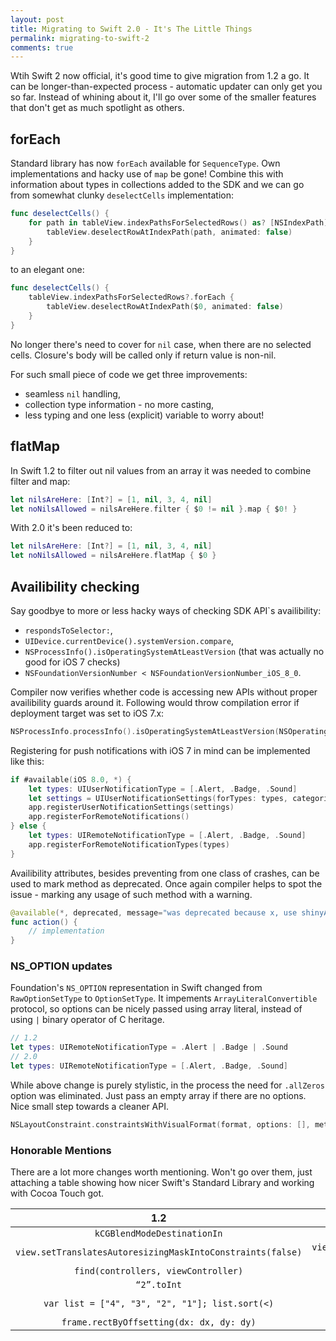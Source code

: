 ```yaml
---
layout: post
title: Migrating to Swift 2.0 - It's The Little Things
permalink: migrating-to-swift-2
comments: true
---
```


Wtih Swift 2 now official, it's good time to give migration from 1.2 a go. It can be longer-than-expected process - automatic updater can only get you so far. Instead of whining about it, I'll go over some of the smaller features that don't get as much spotlight as others.

## forEach
Standard library has now `forEach` available for `SequenceType`. Own implementations and hacky use of `map` be gone! Combine this with information about types in collections added to the SDK and we can go from somewhat clunky `deselectCells` implementation:

```swift
func deselectCells() {
    for path in tableView.indexPathsForSelectedRows() as? [NSIndexPath] ?? [] {
        tableView.deselectRowAtIndexPath(path, animated: false)
    }
}
```

to an elegant one:

```swift
func deselectCells() {
    tableView.indexPathsForSelectedRows?.forEach {
        tableView.deselectRowAtIndexPath($0, animated: false)
    }
}
```

No longer there's need to cover for `nil` case, when there are no selected cells. Closure's body will be called only if return value is non-nil.

For such small piece of code we get three improvements:

- seamless `nil` handling,
- collection type information - no more casting,
- less typing and one less (explicit) variable to worry about!


## flatMap

In Swift 1.2 to filter out nil values from an array it was needed to combine filter and map:

```swift
let nilsAreHere: [Int?] = [1, nil, 3, 4, nil]
let noNilsAllowed = nilsAreHere.filter { $0 != nil }.map { $0! }
```

With 2.0 it's been reduced to:


```swift
let nilsAreHere: [Int?] = [1, nil, 3, 4, nil]
let noNilsAllowed = nilsAreHere.flatMap { $0 }
```

## Availibility checking

Say goodbye to more or less hacky ways of checking SDK API`s availibility:

- `respondsToSelector:`,
- `UIDevice.currentDevice().systemVersion.compare`,
- `NSProcessInfo().isOperatingSystemAtLeastVersion` (that was actually no good for iOS 7 checks)
- `NSFoundationVersionNumber < NSFoundationVersionNumber_iOS_8_0`.

Compiler now verifies whether code is accessing new APIs without proper availibility guards around it. Following would throw compilation error if deployment target was set to iOS 7.x:

```swift
NSProcessInfo.processInfo().isOperatingSystemAtLeastVersion(NSOperatingSystemVersion(majorVersion: 8, minorVersion: 0, patchVersion: 0))
```

Registering for push notifications with iOS 7 in mind can be implemented like this:

```swift
if #available(iOS 8.0, *) {
    let types: UIUserNotificationType = [.Alert, .Badge, .Sound]
    let settings = UIUserNotificationSettings(forTypes: types, categories: nil)
    app.registerUserNotificationSettings(settings)
    app.registerForRemoteNotifications()
} else {
    let types: UIRemoteNotificationType = [.Alert, .Badge, .Sound]
    app.registerForRemoteNotificationTypes(types)
}
```

Availibility attributes, besides preventing from one class of crashes, can be used to mark method as deprecated. Once again compiler helps to spot the issue - marking any usage of such method with a warning.


```swift
@available(*, deprecated, message="was deprecated because x, use shinyAction method instead")
func action() {
    // implementation
}
```

### NS_OPTION updates

Foundation's `NS_OPTION` representation in Swift changed from `RawOptionSetType` to `OptionSetType`. It impements `ArrayLiteralConvertible` protocol, so options can be nicely passed using array literal, instead of using `|` binary operator of C heritage.

```swift
// 1.2
let types: UIRemoteNotificationType = .Alert | .Badge | .Sound
// 2.0
let types: UIRemoteNotificationType = [.Alert, .Badge, .Sound]
```

While above change is purely stylistic, in the process the need for `.allZeros` option was eliminated. Just pass an empty array if there are no options. Nice small step towards a cleaner API.

```swift
NSLayoutConstraint.constraintsWithVisualFormat(format, options: [], metrics: nil, views: binding)
```

### Honorable Mentions

There are a lot more changes worth mentioning. Won't go over them, just attaching a table showing how nicer Swift's Standard Library and working with Cocoa Touch got.

|1.2 | 2.0|
|:--:|:--:|
|`kCGBlendModeDestinationIn` | `CGBlendMode.DestinationIn` |
|`view.setTranslatesAutoresizingMaskIntoConstraints(false)`|`view.translatesAutoresizingMaskIntoConstraints = false` |
|`find(controllers, viewController)`|`controllers.indexOf(viewController)`
|`“2”.toInt`|`Int(“2”)`|
|`var list = ["4", "3", "2", "1"]; list.sort(<)`|`var list = ["4", "3", "2", "1"]; list.sortInPlace()`|
|`frame.rectByOffsetting(dx: dx, dy: dy)`|`frame.offsetBy(dx: dx, dy: dy)`|
